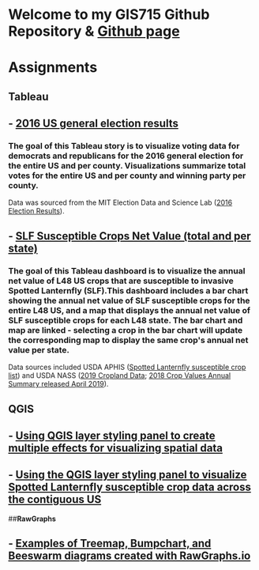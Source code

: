 # Welcome to my GIS715 Github Repository & [Github page](https://cyborginhas.github.io/GIS715/)

# Assignments

## **Tableau**

## - [2016 US general election results](https://cyborginhas.github.io/GIS715/tableau/myStory.html)

### The goal of this Tableau story is to visualize voting data for democrats and republicans for the 2016 general election for the entire US and per county. Visualizations summarize total votes for the entire US and per county and winning party per county.

Data was sourced from the MIT Election Data and Science Lab ([2016 Election Results](https://doi.org/10.7910/DVN/VOQCHQ)).

## - [SLF Susceptible Crops Net Value (total and per state)](https://cyborginhas.github.io/GIS715/tableau/mydashboard2.html)

### The goal of this Tableau dashboard is to visualize the annual net value of L48 US crops that are susceptible to invasive Spotted Lanternfly (SLF).This dashboard includes a bar chart showing the annual net value of SLF susceptible crops for the entire L48 US, and a  map that displays the annual net value of SLF susceptible crops for each L48 state. The bar chart and map are linked - selecting a crop in the bar chart will update the corresponding map to display the same crop's annual net value per state.

Data sources included USDA APHIS ([Spotted Lanternfly susceptible crop list](https://www.aphis.usda.gov/aphis/resources/pests-diseases/hungry-pests/the-threat/spotted-lanternfly/spotted-lanternfly)) and USDA NASS ([2019 Cropland Data](https://nassgeodata.gmu.edu/CropScape/); [2018 Crop Values Annual Summary released April 2019](https://usda.library.cornell.edu/concern/publications/k35694332?locale=en)).

## **QGIS**
## - [Using QGIS layer styling panel to create multiple effects for visualizing spatial data](https://cyborginhas.github.io/GIS715/QGIS/QGIS_IandIIKMdata.html)

## - [Using the QGIS layer styling panel to visualize Spotted Lanternfly susceptible crop data across the contiguous US](https://cyborginhas.github.io/GIS715/QGIS/SLF/QGIS_SLFdata.html) 

##**RawGraphs**
## - [Examples of Treemap, Bumpchart, and Beeswarm diagrams created with RawGraphs.io](https://cyborginhas.github.io/GIS715/raw_graphs/rawgraphs_w.html)

